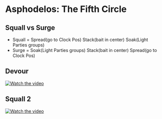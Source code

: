 # Asphodelos: The Fifth Circle

## Squall vs Surge
 - Squall =  Spread(go to Clock Pos) Stack(bait in center) Soak(Light Parties groups)
 - Surge = Soak(Light Parties groups) Stack(bait in center) Spread(go to Clock Pos)

## Devour
[![Watch the video](https://img.youtube.com/vi/ogH5TAok5CA/maxresdefault.jpg)](https://youtu.be/ogH5TAok5CA)

## Squall 2
[![Watch the video](https://img.youtube.com/vi/4uJFq2dSKMg/maxresdefault.jpg)](https://youtu.be/4uJFq2dSKMg)

